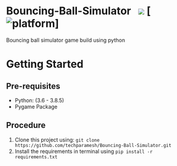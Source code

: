 # Bouncing-Ball-Simulator &nbsp; [![](https://img.shields.io/badge/python-3.8.5-blue.svg)](https://www.python.org/downloads/) [![platform](https://img.shields.io/badge/platform-windows-green.svg)]
Bouncing ball simulator game build using python
# Getting Started
## Pre-requisites
* Python: (3.6 - 3.8.5)
* Pygame Package

## Procedure
1) Clone this project using:
 `git clone https://github.com/techparamesh/Bouncing-Ball-Simulator.git `
2) Install the requirements in terminal using 
 `pip install -r requirements.txt`
